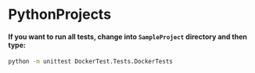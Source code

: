# PythonProjects

#### If you want to run all tests, change into `SampleProject` directory and then type: 
```sh
python -m unittest DockerTest.Tests.DockerTests
```
